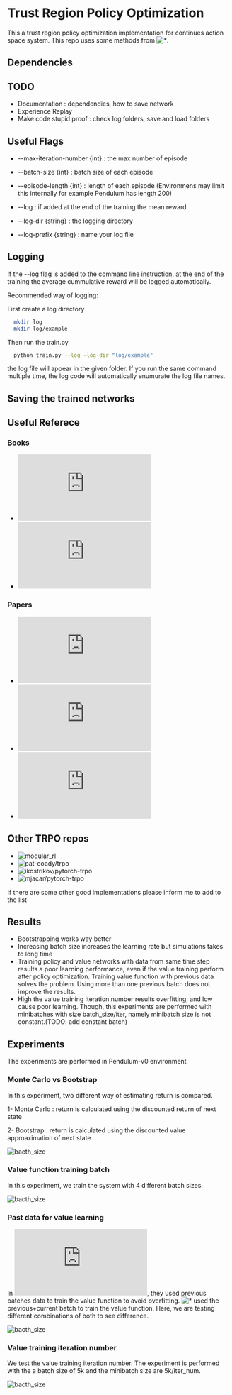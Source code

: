 # Trust Region Policy Optimization

This a trust region policy optimization implementation for continues action space system. This repo uses some methods from ![\*](https://github.com/ikostrikov/pytorch-trpo).

## Dependencies


## TODO
* Documentation : dependendies, how to save network
* Experience Replay
* Make code stupid proof : check log folders, save and load folders

## Useful Flags

* --max-iteration-number {int} : the max number of episode
* --batch-size {int} : batch size of each episode
* --episode-length {int} : length of each episode (Environmens may limit this internally for example Pendulum has length 200)

* --log : if added at the end of the training the mean reward
* --log-dir {string} : the logging directory
* --log-prefix {string} : name your log file

## Logging
If the --log flag is added to the command line instruction, at the end of the
training the average cummulative reward will be logged automatically.

Recommended way of logging:

First create a log directory
```bash
  mkdir log
  mkdir log/example
```
Then run the train.py
```bash
  python train.py --log -log-dir "log/example"
```
the log file will appear in the given folder. If you run the same command multiple time,
the log code will automatically enumurate the log file names.

## Saving the trained networks


## Useful Referece
### Books
* ![Reinforcement Learning An Introduction](http://incompleteideas.net/book/RLbook2018.pdf)
* ![A Survey on Policy Search for Robotics](https://spiral.imperial.ac.uk:8443/bitstream/10044/1/12051/7/fnt_corrected_2014-8-22.pdf)

### Papers
* ![Trust Region Policy Optimization](http://proceedings.mlr.press/v37/schulman15.pdf)
* ![High-Dimensional Continuous Control Using Generalized Advantage Estimation](https://arxiv.org/pdf/1506.02438.pdf)
* ![Towards Generalization and Simplicity in Continuous Control](http://papers.nips.cc/paper/7233-towards-generalization-and-simplicity-in-continuous-control.pdf)

## Other TRPO repos
* ![modular_rl](https://github.com/joschu/modular_rl)
* ![pat-coady/trpo](https://github.com/pat-coady/trpo)
* ![ikostrikov/pytorch-trpo](https://github.com/ikostrikov/pytorch-trpo)
* ![mjacar/pytorch-trpo](https://github.com/mjacar/pytorch-trpo)

If there are some other good implementations please inform me to add to the list

## Results

* Bootstrapping works way better
* Increasing batch size increases the learning rate but simulations takes to long time
* Training policy and value networks with data from same time step results a poor learning performance, even if the value training perform after policy optimization. Training value function with previous data solves the problem. Using more than one previous batch does not improve the results.
* High the value training iteration number results overfitting, and low cause poor learning. Though, this experiments are performed with minibatches with size batch_size/iter, namely minibatch size is not constant.(TODO: add constant batch)


## Experiments
The experiments are performed in Pendulum-v0 environment
### Monte Carlo vs Bootstrap
In this experiment, two different way of estimating return is compared.

1- Monte Carlo : return is calculated using the discounted return of next state

2- Bootstrap : return is calculated using the discounted value approaximation of next state

![bacth_size](https://github.com/MEfeTiryaki/trpo/blob/master/fig/td_mc.png)

### Value function training batch
In this experiment, we train the system with 4 different batch sizes.

![bacth_size](https://github.com/MEfeTiryaki/trpo/blob/master/fig/bacht_size.png)


### Past data for value learning
In ![\*](http://papers.nips.cc/paper/7233-towards-generalization-and-simplicity-in-continuous-control.pdf), they used previous batches data to train the value function to avoid overfitting. ![\*](https://github.com/pat-coady/trpo) used the previous+current batch to train the value function. Here, we are testing different combinations of both to see difference.

![bacth_size](https://github.com/MEfeTiryaki/trpo/blob/master/fig/memory.png)


### Value training iteration number
We test the value training iteration number. The experiment is performed with the a batch size of 5k and the minibatch size are 5k/iter_num.

![bacth_size](https://github.com/MEfeTiryaki/trpo/blob/master/fig/value_iter_max.png)

